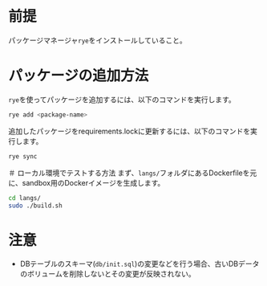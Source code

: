 # 前提
パッケージマネージャ`rye`をインストールしていること。

# パッケージの追加方法
`rye`を使ってパッケージを追加するには、以下のコマンドを実行します。

```bash
rye add <package-name>
```

追加したパッケージをrequirements.lockに更新するには、以下のコマンドを実行します。

```bash
rye sync
```

＃ ローカル環境でテストする方法
まず、``langs/``フォルダにあるDockerfileを元に、sandbox用のDockerイメージを生成します。

```bash
cd langs/
sudo ./build.sh
```

# 注意
* DBテーブルのスキーマ(`db/init.sql`)の変更などを行う場合、古いDBデータのボリュームを削除しないとその変更が反映されない。
